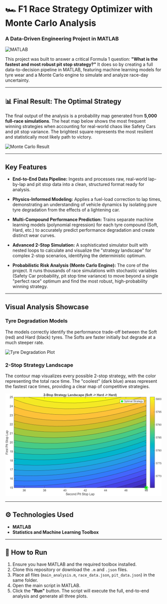 # 🏎️ F1 Race Strategy Optimizer with Monte Carlo Analysis
### A Data-Driven Engineering Project in MATLAB

![MATLAB](https://img.shields.io/badge/MATLAB-0076A8?style=for-the-badge&logo=mathworks&logoColor=white)

This project was built to answer a critical Formula 1 question: **"What is the fastest and most robust pit stop strategy?"** It does so by creating a full data-to-decision pipeline in MATLAB, featuring machine learning models for tyre wear and a Monte Carlo engine to simulate and analyze race-day uncertainty.

---

## 📊 Final Result: The Optimal Strategy

The final output of the analysis is a probability map generated from **5,000 full-race simulations**. The heat map below shows the most frequent winning strategies when accounting for real-world chaos like Safety Cars and pit stop variance. The brightest square represents the most resilient and statistically most likely path to victory.

![Monte Carlo Result](URL_FOR_YOUR_MONTE_CARLO_HEATMAP_HERE)

---

## Key Features

* **End-to-End Data Pipeline:** Ingests and processes raw, real-world lap-by-lap and pit stop data into a clean, structured format ready for analysis.

* **Physics-Informed Modeling:** Applies a fuel-load correction to lap times, demonstrating an understanding of vehicle dynamics by isolating pure tyre degradation from the effects of a lightening car.

* **Multi-Compound Performance Prediction:** Trains separate machine learning models (polynomial regression) for each tyre compound (Soft, Hard, etc.) to accurately predict performance degradation and create distinct wear curves.

* **Advanced 2-Stop Simulation:** A sophisticated simulator built with nested loops to calculate and visualize the "strategy landscape" for complex 2-stop scenarios, identifying the deterministic optimum.

* **Probabilistic Risk Analysis (Monte Carlo Engine):** The core of the project. It runs thousands of race simulations with stochastic variables (Safety Car probability, pit stop time variance) to move beyond a single "perfect race" optimum and find the most robust, high-probability winning strategy.

---

## Visual Analysis Showcase

### Tyre Degradation Models
The models correctly identify the performance trade-off between the Soft (red) and Hard (black) tyres. The Softs are faster initially but degrade at a much steeper rate.

![Tyre Degradation Plot](URL_FOR_YOUR_MULTI_COMPOUND_PLOT_HERE)

### 2-Stop Strategy Landscape
The contour map visualizes every possible 2-stop strategy, with the color representing the total race time. The "coolest" (dark blue) areas represent the fastest race times, providing a clear map of competitive strategies.

![2-Stop Strategy Plot](https://github.com/shredfwd/Machine-Learning-for-Tire-Degradation-and-Strategy-Prediction/blob/main/figures/2%20Stop%20Stratergy.png)

---

## ⚙️ Technologies Used

* **MATLAB**
* **Statistics and Machine Learning Toolbox**

---

## 🚀 How to Run

1.  Ensure you have MATLAB and the required toolbox installed.
2.  Clone this repository or download the `.m` and `.json` files.
3.  Place all files (`main_analysis.m`, `race_data.json`, `pit_data.json`) in the same folder.
4.  Open the main script in MATLAB.
5.  Click the **"Run"** button. The script will execute the full, end-to-end analysis and generate all three plots.
